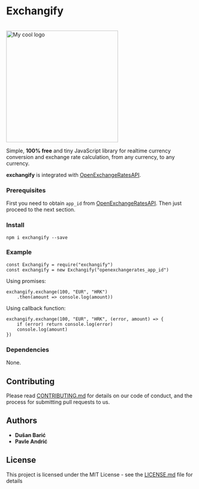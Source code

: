 
# Exchangify

<br/>
<img src="https://res.cloudinary.com/disqnsnwa/image/upload/v1526634764/exchangify_logo.png" alt="My cool logo" width="300" height="300" />
<br/>

Simple, **100% free** and tiny JavaScript library for realtime currency conversion and exchange rate calculation, from any currency, to any currency.

**exchangify** is integrated with [OpenExchangeRatesAPI](https://openexchangerates.org). 

### Prerequisites
First you need to obtain ```app_id``` from [OpenExchangeRatesAPI](https://openexchangerates.org). Then just proceed to the next section.

### Install

```
npm i exchangify --save
```

### Example

```
const Exchangify = require("exchangify")
const exchangify = new Exchangify("openexchangerates_app_id")
```
Using promises:
```
exchangify.exchange(100, "EUR", "HRK")
    .then(amount => console.log(amount))
```

Using callback function:
```
exchangify.exchange(100, "EUR", "HRK", (error, amount) => {
    if (error) return console.log(error)
    console.log(amount)
})
```

### Dependencies
None.

## Contributing

Please read [CONTRIBUTING.md](https://gist.github.com/PurpleBooth/b24679402957c63ec426) for details on our code of conduct, and the process for submitting pull requests to us.


## Authors

* **Dušan Barić**
* **Pavle Andrić**


## License

This project is licensed under the MIT License - see the [LICENSE.md](LICENSE.md) file for details

